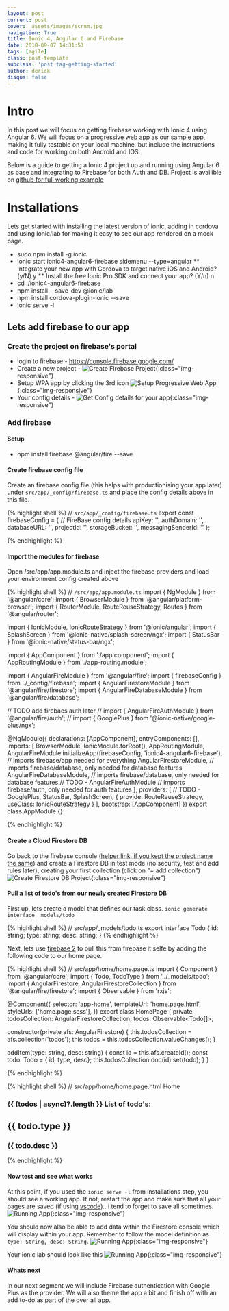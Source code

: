 ```yaml
---
layout: post
current: post
cover:  assets/images/scrum.jpg
navigation: True
title: Ionic 4, Angular 6 and Firebase
date: 2018-09-07 14:31:53
tags: [agile]
class: post-template
subclass: 'post tag-getting-started'
author: derick 
disqus: false
---
```


# Intro
In this post we will focus on getting firebase working with Ionic 4 using Angular 6. We will focus on a progressive web app as our sample app, making it fully testable on your local machine, but include the instructions and code for working on both Android and IOS.

Below is a guide to getting a Ionic 4 project up and running using Angular 6 as base and integrating to Firebase for both Auth and DB. Project is availible on [github for full working example](https://github.com/potgieterdl/ionic4-angular6-firebase)

# Installations
Lets get started with installing the latest version of ionic, adding in cordova and using ionic/lab for making it easy to see our app rendered on a mock page.

* sudo npm install -g ionic
* ionic start ionic4-angular6-firebase sidemenu --type=angular
** Integrate your new app with Cordova to target native iOS and Android? (y/N) y
** Install the free Ionic Pro SDK and connect your app? (Y/n) n
* cd ./ionic4-angular6-firebase
* npm install --save-dev @ionic/lab
* npm install cordova-plugin-ionic --save
* ionic serve -l

## Lets add firebase to our app

### Create the project on firebase's portal
* login to firebase - https://console.firebase.google.com/
* Create a new project - ![Create Firebase Project](assets/images/post-2018-09-07/create-firebase-project.png){:class="img-responsive"}
* Setup WPA app by clicking the 3rd icon ![Setup Progressive Web App](assets/images/post-2018-09-07/create-pwa-key.png){:class="img-responsive"}
* Your config details - ![Get Config details for your app](assets/images/post-2018-09-07/firebase-config-details.png){:class="img-responsive"}

### Add firebase

#### Setup
* npm install firebase @angular/fire --save

#### Create firebase config file
Create an firebase config file (this helps with productionising your app later) under `src/app/_config/firebase.ts` and place the config details above in this file.

{% highlight shell %}
// `src/app/_config/firebase.ts` 
export const firebaseConfig = {
  // FireBase config details
  apiKey: '<your-key>',
  authDomain: '<your-project-authdomain>',
  databaseURL: '<your-database-URL>',
  projectId: '<your-project-id>',
  storageBucket: '<your-storage-bucket>',
  messagingSenderId: '<your-messaging-sender-id>'
};

{% endhighlight %}

#### Import the modules for firebase
Open /src/app/app.module.ts and inject the firebase providers and load your environment config created above

{% highlight shell %}
// `/src/app/app.module.ts` 
import { NgModule } from '@angular/core';
import { BrowserModule } from '@angular/platform-browser';
import { RouterModule, RouteReuseStrategy, Routes } from '@angular/router';

import { IonicModule, IonicRouteStrategy } from '@ionic/angular';
import { SplashScreen } from '@ionic-native/splash-screen/ngx';
import { StatusBar } from '@ionic-native/status-bar/ngx';

import { AppComponent } from './app.component';
import { AppRoutingModule } from './app-routing.module';

import { AngularFireModule } from '@angular/fire';
import { firebaseConfig } from './_config/firebase';
import { AngularFirestoreModule } from '@angular/fire/firestore';
import { AngularFireDatabaseModule } from '@angular/fire/database';

// TODO add firebaes auth later
// import { AngularFireAuthModule } from '@angular/fire/auth';
// import { GooglePlus } from '@ionic-native/google-plus/ngx';

@NgModule({
  declarations: [AppComponent],
  entryComponents: [],
  imports: [
    BrowserModule,
    IonicModule.forRoot(),
    AppRoutingModule,
    AngularFireModule.initializeApp(firebaseConfig, 'ionic4-angular6-firebase'), // imports firebase/app needed for everything
    AngularFirestoreModule, // imports firebase/database, only needed for database features
    AngularFireDatabaseModule, // imports firebase/database, only needed for database features
    // TODO - AngularFireAuthModule // imports firebase/auth, only needed for auth features
  ],
  providers: [
    // TODO - GooglePlus,
    StatusBar,
    SplashScreen,
    { provide: RouteReuseStrategy, useClass: IonicRouteStrategy }
  ],
  bootstrap: [AppComponent]
})
export class AppModule {}

{% endhighlight %}

#### Create a Cloud Firestore DB
Go back to the firebase console ([helper link, if you kept the project name the same](https://console.firebase.google.com/project/ionic4-angular6-firebase/database)) and create a Firestore DB in test mode (no security, test and add rules later), creating your first collection (click on "+ add collection")
![Create Firestore DB Project](assets/images/post-2018-09-07/create-firestore-db.png){:class="img-responsive"}

#### Pull a list of todo's from our newly created Firestore DB
First up, lets create a model that defines our task class.
``` ionic generate interface _models/todo ```

{% highlight shell %}
// src/app/_models/todo.ts
export interface Todo {
    id: string;
    type: string;
    desc: string;
}
{% endhighlight %}

Next, lets use [firebase 2](https://github.com/angular/angularfire2) to pull this from firebase it selfe by adding the following code to our home page.

{% highlight shell %}
// src/app/home/home.page.ts
import { Component } from '@angular/core';
import { Todo, TodoType } from '../_models/todo';
import { AngularFirestore, AngularFirestoreCollection } from '@angular/fire/firestore';
import { Observable } from 'rxjs';


@Component({
  selector: 'app-home',
  templateUrl: 'home.page.html',
  styleUrls: ['home.page.scss'],
})
export class HomePage {
  private todosCollection: AngularFirestoreCollection<Todo>;
  todos: Observable<Todo[]>;

  constructor(private afs: AngularFirestore) {
    this.todosCollection = afs.collection<Todo>('todos');
    this.todos = this.todosCollection.valueChanges();
  }

  addItem(type: string, desc: string) {
    const id = this.afs.createId();
    const todo: Todo = { id, type, desc};
    this.todosCollection.doc(id).set(todo);
  }
}

{% endhighlight %}

{% highlight shell %}
// src/app/home/home.page.html
<ion-header>
  <ion-toolbar>
    <ion-buttons slot="start">
      <ion-menu-button></ion-menu-button>
    </ion-buttons>
    <ion-title>
      Home
    </ion-title>
  </ion-toolbar>
</ion-header>

<ion-content padding>
  <h3><ion-badge slot="end">{{ (todos | async)?.length }}</ion-badge> List of todo's:</h3>
  <ion-list>
    <ion-item *ngFor="let todo of todos | async">
      <ion-avatar slot="start" color="primary">
          <ion-icon size="large" name="stopwatch" color="success" *ngIf="todo.type == 'LOW'"></ion-icon>
          <ion-icon size="large" name="alert" color="warning" *ngIf="todo.type == 'MEDIUM'"></ion-icon>
          <ion-icon size="large" name="warning" color="danger" *ngIf="todo.type == 'HIGH'"></ion-icon>
      </ion-avatar>
      <ion-label>
        <h2>{{ todo.type }}</h2>
        <h3>{{ todo.desc }}</h3>
      </ion-label>
    </ion-item>
  </ion-list>
</ion-content>
{% endhighlight %}



#### Now test and see what works 
At this point, if you used the ``` ionic serve -l ``` from installations step, you should see a working app. If not, restart the app and make sure that all your pages are saved (if using [vscode](https://code.visualstudio.com/))...i tend to forget to save all sometimes.
![Running App](assets/images/post-2018-09-07/running-app-step-1.png){:class="img-responsive"}

You should now also be able to add data within the Firestore console which will display within your app. Remember to follow the model definition as ``` type: String, desc: String ```.
![Running App](assets/images/post-2018-09-07/create-todo.gif){:class="img-responsive"}

Your ionic lab should look like this
![Running App](assets/images/post-2018-09-07/final.gif){:class="img-responsive"}

#### Whats next
In our next segment we will include Firebase authentication with Google Plus as the provider. We will also theme the app a bit and finish off with an add to-do as part of the over all app. 
